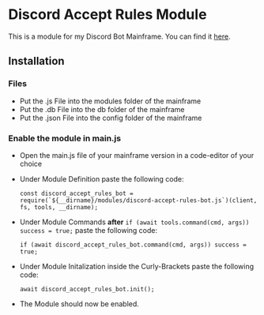 # Discord Accept Rules Module

This is a module for my Discord Bot Mainframe. You can find it [here](https://www.example.org).

## Installation

### Files
- Put the .js File into the modules folder of the mainframe
- Put the .db File into the db folder of the mainframe
- Put the .json File into the config folder of the mainframe

### Enable the module in main.js
- Open the main.js file of your mainframe version in a code-editor of your choice
- Under Module Definition paste the following code:

    ```const discord_accept_rules_bot = require(`${__dirname}/modules/discord-accept-rules-bot.js`)(client, fs, tools, __dirname);```
- Under Module Commands **after** ```if (await tools.command(cmd, args)) success = true;``` paste the following code:

    ```if (await discord_accept_rules_bot.command(cmd, args)) success = true;```
- Under Module Initalization inside the Curly-Brackets paste the following code:

    ```await discord_accept_rules_bot.init();```
- The Module should now be enabled.
